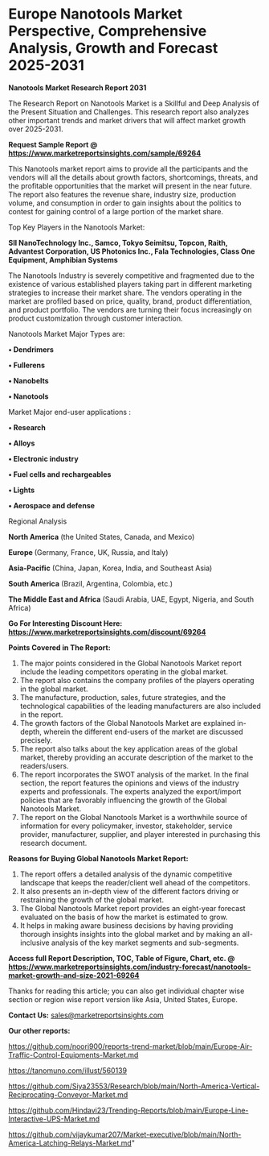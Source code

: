 # Europe Nanotools Market Perspective, Comprehensive Analysis, Growth and Forecast 2025-2031

<strong>Nanotools Market Research Report 2031</strong>

The Research Report on Nanotools Market is a Skillful and Deep Analysis of the Present Situation and Challenges. This research report also analyzes other important trends and market drivers that will affect market growth over 2025-2031.

<strong>Request Sample Report @ <a href=https://www.marketreportsinsights.com/sample/69264>https://www.marketreportsinsights.com/sample/69264</a></strong>

This Nanotools market report aims to provide all the participants and the vendors will all the details about growth factors, shortcomings, threats, and the profitable opportunities that the market will present in the near future. The report also features the revenue share, industry size, production volume, and consumption in order to gain insights about the politics to contest for gaining control of a large portion of the market share.

Top Key Players in the Nanotools Market:

<strong>SII NanoTechnology Inc., Samco, Tokyo Seimitsu, Topcon, Raith, Advantest Corporation, US Photonics Inc., Fala Technologies, Class One Equipment, Amphibian Systems</strong>

The Nanotools Industry is severely competitive and fragmented due to the existence of various established players taking part in different marketing strategies to increase their market share. The vendors operating in the market are profiled based on price, quality, brand, product differentiation, and product portfolio. The vendors are turning their focus increasingly on product customization through customer interaction.

Nanotools Market Major Types are:

<strong>• Dendrimers

• Fullerens

• Nanobelts

• Nanotools</strong>

Market Major end-user applications :

<strong>• Research

• Alloys

• Electronic industry

• Fuel cells and rechargeables

• Lights

• Aerospace and defense</strong>

Regional Analysis

</u><strong><b>North America</b></strong> (the United States, Canada, and Mexico)

<strong><b>Europe </b></strong>(Germany, France, UK, Russia, and Italy)

<strong><b>Asia-Pacific</b></strong> (China, Japan, Korea, India, and Southeast Asia)

<strong><b>South America</b></strong> (Brazil, Argentina, Colombia, etc.)

<strong><b>The Middle East and Africa</b></strong> (Saudi Arabia, UAE, Egypt, Nigeria, and South Africa)

<strong>Go For Interesting Discount Here: <a href=https://www.marketreportsinsights.com/discount/69264>https://www.marketreportsinsights.com/discount/69264</a></strong>

<strong>Points Covered in The Report:</strong>
<ol>
  <li>The major points considered in the Global Nanotools Market report include the leading competitors operating in the global market.</li>
  <li>The report also contains the company profiles of the players operating in the global market.</li>
  <li>The manufacture, production, sales, future strategies, and the technological capabilities of the leading manufacturers are also included in the report.</li>
  <li>The growth factors of the Global Nanotools Market are explained in-depth, wherein the different end-users of the market are discussed precisely.</li>
  <li>The report also talks about the key application areas of the global market, thereby providing an accurate description of the market to the readers/users.</li>
  <li>The report incorporates the SWOT analysis of the market. In the final section, the report features the opinions and views of the industry experts and professionals. The experts analyzed the export/import policies that are favorably influencing the growth of the Global Nanotools Market.</li>
  <li>The report on the Global Nanotools Market is a worthwhile source of information for every policymaker, investor, stakeholder, service provider, manufacturer, supplier, and player interested in purchasing this research document.</li>
</ol>
<strong>Reasons for Buying Global Nanotools Market Report:</strong>

<ol>
  <li>The report offers a detailed analysis of the dynamic competitive landscape that keeps the reader/client well ahead of the competitors.</li>
  <li>It also presents an in-depth view of the different factors driving or restraining the growth of the global market.</li>
  <li>The Global Nanotools Market report provides an eight-year forecast evaluated on the basis of how the market is estimated to grow.</li>
  <li>It helps in making aware business decisions by having providing thorough insights insights into the global market and by making an all-inclusive analysis of the key market segments and sub-segments.</li>
</ol>
<strong>Access full Report Description, TOC, Table of Figure, Chart, etc. @ <a href=https://www.marketreportsinsights.com/industry-forecast/nanotools-market-growth-and-size-2021-69264>https://www.marketreportsinsights.com/industry-forecast/nanotools-market-growth-and-size-2021-69264</a></strong>


Thanks for reading this article; you can also get individual chapter wise section or region wise report version like Asia, United States, Europe.

<strong>Contact Us:</strong>
sales@marketreportsinsights.com

<strong>Our other reports:</strong>

<a href=https://github.com/noori900/reports-trend-market/blob/main/Europe-Air-Traffic-Control-Equipments-Market.md>https://github.com/noori900/reports-trend-market/blob/main/Europe-Air-Traffic-Control-Equipments-Market.md</a>

<a href=https://tanomuno.com/illust/560139>https://tanomuno.com/illust/560139</a>

<a href=https://github.com/Siya23553/Research/blob/main/North-America-Vertical-Reciprocating-Conveyor-Market.md>https://github.com/Siya23553/Research/blob/main/North-America-Vertical-Reciprocating-Conveyor-Market.md</a>

<a href=https://github.com/Hindavi23/Trending-Reports/blob/main/Europe-Line-Interactive-UPS-Market.md>https://github.com/Hindavi23/Trending-Reports/blob/main/Europe-Line-Interactive-UPS-Market.md</a>

<a href=https://github.com/vijaykumar207/Market-executive/blob/main/North-America-Latching-Relays-Market.md>https://github.com/vijaykumar207/Market-executive/blob/main/North-America-Latching-Relays-Market.md</a>"
